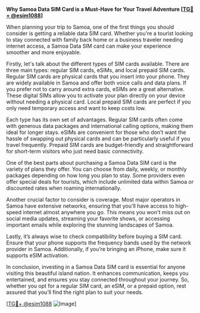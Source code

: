 **Why Samoa Data SIM Card is a Must-Have for Your Travel Adventure [[TG💪+ @esim1088](https://t.me/s/esim1088)]**

When planning your trip to Samoa, one of the first things you should consider is getting a reliable data SIM card. Whether you're a tourist looking to stay connected with family back home or a business traveler needing internet access, a Samoa Data SIM card can make your experience smoother and more enjoyable.

Firstly, let's talk about the different types of SIM cards available. There are three main types: regular SIM cards, eSIMs, and local prepaid SIM cards. Regular SIM cards are physical cards that you insert into your phone. They are widely available in Samoa and offer both voice calls and data plans. If you prefer not to carry around extra cards, eSIMs are a great alternative. These digital SIMs allow you to activate your plan directly on your device without needing a physical card. Local prepaid SIM cards are perfect if you only need temporary access and want to keep costs low.

Each type has its own set of advantages. Regular SIM cards often come with generous data packages and international calling options, making them ideal for longer stays. eSIMs are convenient for those who don’t want the hassle of swapping out physical cards and can be particularly useful if you travel frequently. Prepaid SIM cards are budget-friendly and straightforward for short-term visitors who just need basic connectivity.

One of the best parts about purchasing a Samoa Data SIM card is the variety of plans they offer. You can choose from daily, weekly, or monthly packages depending on how long you plan to stay. Some providers even offer special deals for tourists, which include unlimited data within Samoa or discounted rates when roaming internationally.

Another crucial factor to consider is coverage. Most major operators in Samoa have extensive networks, ensuring that you'll have access to high-speed internet almost anywhere you go. This means you won't miss out on social media updates, streaming your favorite shows, or accessing important emails while exploring the stunning landscapes of Samoa.

Lastly, it’s always wise to check compatibility before buying a SIM card. Ensure that your phone supports the frequency bands used by the network provider in Samoa. Additionally, if you’re bringing an iPhone, make sure it supports eSIM activation.

In conclusion, investing in a Samoa Data SIM card is essential for anyone visiting this beautiful island nation. It enhances communication, keeps you entertained, and ensures you stay connected throughout your journey. So, whether you opt for a regular SIM card, an eSIM, or a prepaid option, rest assured that you’ll find the right plan to suit your needs.

[[TG💪+ @esim1088](https://t.me/s/esim1088) ![Image](https://i.postimg.cc/Y0z9fWf4/image.png)]